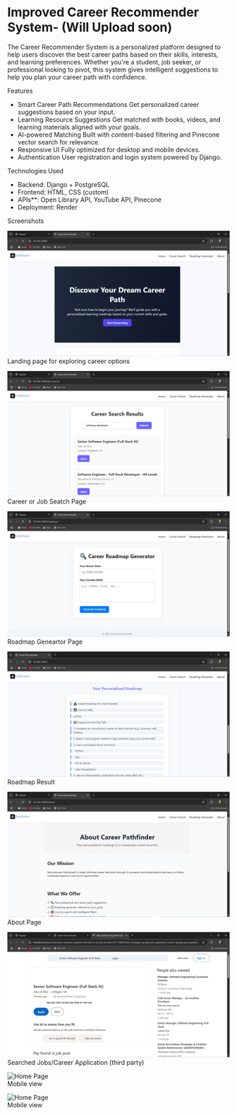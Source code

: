 # Improved Career Recommender System- (Will Upload soon)
The Career Recommender System is a personalized platform designed to help users discover the best career paths based on their skills, interests, 
and learning preferences. Whether you're a student, job seeker, or professional looking to pivot, this system gives intelligent suggestions to help 
you plan your career path with confidence.

Features

- Smart Career Path Recommendations
  Get personalized career suggestions based on your input.
- Learning Resource Suggestions
  Get matched with books, videos, and learning materials aligned with your goals.
- AI-powered Matching
  Built with content-based filtering and Pinecone vector search for relevance.
- Responsive UI
  Fully optimized for desktop and mobile devices.
- Authentication 
  User registration and login system powered by Django.

Technologies Used

- Backend: Django + PostgreSQL  
- Frontend: HTML, CSS (custom)  
- APIs**: Open Library API, YouTube API, Pinecone  
- Deployment: Render

Screenshots

![Home Page](career_app/static/screenshots/home.png)  
Landing page for exploring career options


![Home Page](career_app/static/screenshots/careerorjobsearch.png)  
Career or Job Seatch Page


![Home Page](career_app/static/screenshots/roadmap_generator.png)  
Roadmap Geneartor Page


![Home Page](career_app/static/screenshots/roadmap_result.png)  
Roadmap Result


![Home Page](career_app/static/screenshots/about.png)  
About Page


![Home Page](career_app/static/screenshots/linkedinandindeed.png)  
Searched Jobs/Career Application (third party)


![Home Page](career_app/static/screenshots/Mobileview1.png)  
Mobile view 


![Home Page](career_app/static/screenshots/Mobileview2.png)  
Mobile view


